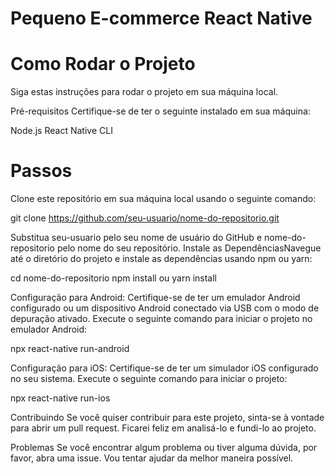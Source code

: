 # Pequeno E-commerce React Native

# Como Rodar o Projeto
Siga estas instruções para rodar o projeto em sua máquina local.

Pré-requisitos
Certifique-se de ter o seguinte instalado em sua máquina:

Node.js
React Native CLI
# Passos

Clone este repositório em sua máquina local usando o seguinte comando:

git clone https://github.com/seu-usuario/nome-do-repositorio.git

Substitua seu-usuario pelo seu nome de usuário do GitHub e nome-do-repositorio pelo nome do seu repositório.
Instale as DependênciasNavegue até o diretório do projeto e instale as dependências usando npm ou yarn:

cd nome-do-repositorio
npm install
ou yarn install


Configuração para Android: Certifique-se de ter um emulador Android configurado ou um dispositivo Android conectado via USB com o modo de depuração ativado.
Execute o seguinte comando para iniciar o projeto no emulador Android:

npx react-native run-android

Configuração para iOS: Certifique-se de ter um simulador iOS configurado no seu sistema.
Execute o seguinte comando para iniciar o projeto:

npx react-native run-ios

Contribuindo
Se você quiser contribuir para este projeto, sinta-se à vontade para abrir um pull request. Ficarei feliz em analisá-lo e fundi-lo ao projeto.

Problemas
Se você encontrar algum problema ou tiver alguma dúvida, por favor, abra uma issue. Vou tentar ajudar da melhor maneira possível.